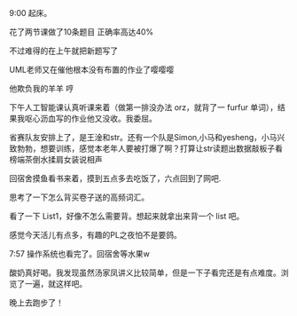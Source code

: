 9:00 起床。

花了两节课做了10条题目 正确率高达40%

不过难得的在上午就把新题写了

UML老师又在催他根本没有布置的作业了嘤嘤嘤

他欺负我的羊羊 哼

下午人工智能课认真听课来着（做第一排没办法 orz，就背了一 furfur 单词），结果我呕心沥血写的作业他又没收。我委屈。

省赛队友安排上了，是王淦和str。还有一个队是Simon,小马和yesheng，小马兴致勃勃，想要训练，感觉本老年人要被打爆了啊？打算让str读题出数据敲板子看榜端茶倒水揉肩女装说相声

回宿舍摸鱼看书来着，摸到五点多去吃饭了，六点回到了网吧.

思考了一下怎么背买卷子送的高频词汇。

看了一下 List1，好像不怎么需要背。想起来就拿出来背一个 list 吧。

感觉今天活儿有点多，有趣的PL之夜怕不是要鸽。

7:57 操作系统也看完了。回宿舍等水果w

酸奶真好喝。我发现虽然汤家凤讲义比较简单，但是一下子看完还是有点难度。浏览了一遍，就这样吧。

晚上去跑步了！